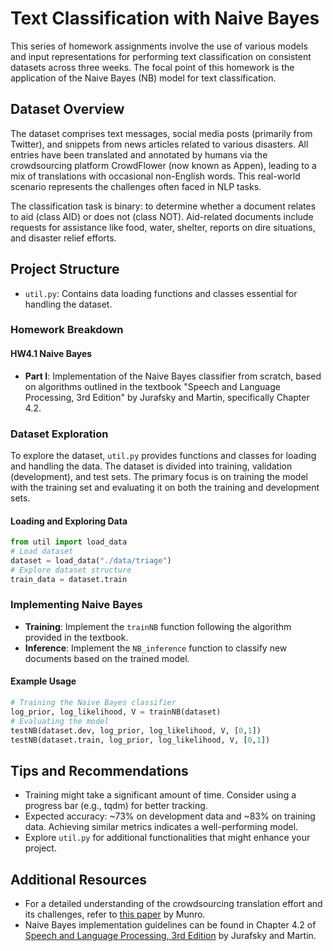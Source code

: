 
# Text Classification with Naive Bayes

This series of homework assignments involve the use of various models and input representations for performing text classification on consistent datasets across three weeks. The focal point of this homework is the application of the Naive Bayes (NB) model for text classification.

## Dataset Overview

The dataset comprises text messages, social media posts (primarily from Twitter), and snippets from news articles related to various disasters. All entries have been translated and annotated by humans via the crowdsourcing platform CrowdFlower (now known as Appen), leading to a mix of translations with occasional non-English words. This real-world scenario represents the challenges often faced in NLP tasks.

The classification task is binary: to determine whether a document relates to aid (class AID) or does not (class NOT). Aid-related documents include requests for assistance like food, water, shelter, reports on dire situations, and disaster relief efforts.

## Project Structure

- `util.py`: Contains data loading functions and classes essential for handling the dataset.

### Homework Breakdown

#### HW4.1 Naive Bayes
- **Part I**: Implementation of the Naive Bayes classifier from scratch, based on algorithms outlined in the textbook "Speech and Language Processing, 3rd Edition" by Jurafsky and Martin, specifically Chapter 4.2.

### Dataset Exploration

To explore the dataset, `util.py` provides functions and classes for loading and handling the data. The dataset is divided into training, validation (development), and test sets. The primary focus is on training the model with the training set and evaluating it on both the training and development sets.

#### Loading and Exploring Data
```python
from util import load_data
# Load dataset
dataset = load_data("./data/triage")
# Explore dataset structure
train_data = dataset.train
```

### Implementing Naive Bayes

- **Training**: Implement the `trainNB` function following the algorithm provided in the textbook.
- **Inference**: Implement the `NB_inference` function to classify new documents based on the trained model.

#### Example Usage
```python
# Training the Naive Bayes classifier
log_prior, log_likelihood, V = trainNB(dataset)
# Evaluating the model
testNB(dataset.dev, log_prior, log_likelihood, V, [0,1])
testNB(dataset.train, log_prior, log_likelihood, V, [0,1])
```

## Tips and Recommendations

- Training might take a significant amount of time. Consider using a progress bar (e.g., tqdm) for better tracking.
- Expected accuracy: ~73% on development data and ~83% on training data. Achieving similar metrics indicates a well-performing model.
- Explore `util.py` for additional functionalities that might enhance your project.

## Additional Resources

- For a detailed understanding of the crowdsourcing translation effort and its challenges, refer to [this paper](https://nlp.stanford.edu/pubs/munro2010translation.pdf) by Munro.
- Naive Bayes implementation guidelines can be found in Chapter 4.2 of [Speech and Language Processing, 3rd Edition](https://web.stanford.edu/~jurafsky/slp3/4.pdf) by Jurafsky and Martin.

